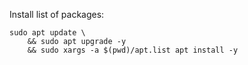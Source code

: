
Install list of packages:
```shell
sudo apt update \
    && sudo apt upgrade -y
    && sudo xargs -a $(pwd)/apt.list apt install -y
```
